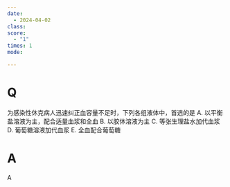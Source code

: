 ```yaml
---
date:
  - 2024-04-02
class: 
score:
  - "1"
times: 1
mode:

---
```



# Q
为感染性休克病人迅速纠正血容量不足时，下列各组液体中，首选的是
A. 以平衡盐溶液为主，配合适量血浆和全血 B. 以胶体溶液为主
C. 等张生理盐水加代血浆 D. 葡萄糖溶液加代血浆
E. 全血配合葡萄糖

# A

A


